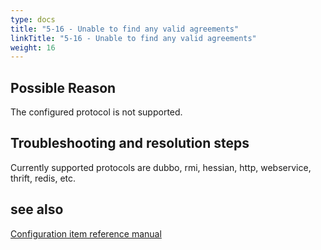 ```yaml
---
type: docs
title: "5-16 - Unable to find any valid agreements"
linkTitle: "5-16 - Unable to find any valid agreements"
weight: 16
---
```


## Possible Reason

The configured protocol is not supported.

## Troubleshooting and resolution steps

Currently supported protocols are dubbo, rmi, hessian, http, webservice, thrift, redis, etc.

## see also
[Configuration item reference manual](https://dubbo.apache.org/zh/docs3-v2/java-sdk/reference-manual/config/)

<p style="margin-top: 3rem;"> </p>